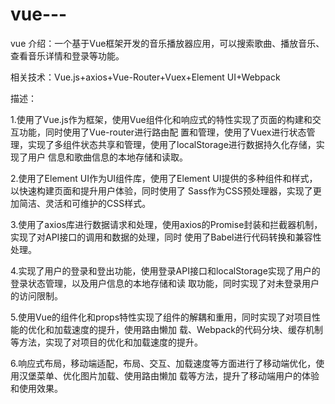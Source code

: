 # vue---
vue
介绍：一个基于Vue框架开发的音乐播放器应用，可以搜索歌曲、播放音乐、查看音乐详情和登录等功能。

相关技术：Vue.js+axios+Vue-Router+Vuex+Element UI+Webpack

描述：

1.使用了Vue.js作为框架，使用Vue组件化和响应式的特性实现了页面的构建和交互功能，同时使用了Vue-router进行路由配
置和管理，使用了Vuex进行状态管理，实现了多组件状态共享和管理，使用了localStorage进行数据持久化存储，实现了用户
信息和歌曲信息的本地存储和读取。

2.使用了Element UI作为UI组件库，使用了Element UI提供的多种组件和样式，以快速构建页面和提升用户体验，同时使用了
Sass作为CSS预处理器，实现了更加简洁、灵活和可维护的CSS样式。

3.使用了axios库进行数据请求和处理，使用axios的Promise封装和拦截器机制，实现了对API接口的调用和数据的处理，同时
使用了Babel进行代码转换和兼容性处理。

4.实现了用户的登录和登出功能，使用登录API接口和localStorage实现了用户的登录状态管理，以及用户信息的本地存储和读
取功能，同时实现了对未登录用户的访问限制。

5.使用Vue的组件化和props特性实现了组件的解耦和重用，同时实现了对项目性能的优化和加载速度的提升，使用路由懒加
载、Webpack的代码分块、缓存机制等方法，实现了对项目的优化和加载速度的提升。

6.响应式布局，移动端适配，布局、交互、加载速度等方面进行了移动端优化，使用汉堡菜单、优化图片加载、使用路由懒加
载等方法，提升了移动端用户的体验和使用效果。
